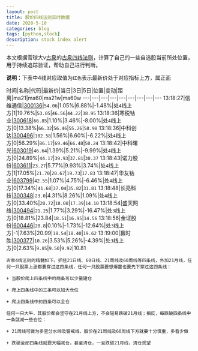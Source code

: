 ```yaml
---
layout: post
title: 股价四线法则实时数据
date: 2020-5-10
categories: blog
tags: [python,stock]
description: stock index alert
---
```



本文根据雪球大v[古泉](https://xueqiu.com/u/7148646888)的[古泉四线法则](https://xueqiu.com/7148646888/130498192)，计算了自己的一些自选股当前所处位置，用于持续追踪验证，帮助自己进行判断。

**说明**：下表中4线对应取值为`红色`表示最新价处于对应指标上方，属正面

时间|名称|代码|最新价|当日|3日|5日|位置|变动|距离|ma21|ma60|ma21w|ma60w
---|---|---|---|---|---|---|---|---
13:18:27|信维通信|[300136](https://xueqiu.com/S/SZ300136)|`54.06`|1.05%|6.88%|-1.48%|处`4`线上方|1|19.76%|`53.05`|`46.56`|`44.22`|`38.95`
13:18:36|寒锐钴业|[300618](https://xueqiu.com/S/SZ300618)|`66.85`|1.10%|3.46%|-8.00%|处`4`线上方|0|13.38%|`66.32`|`56.46`|`55.26`|`58.98`
13:18:36|中科创达|[300496](https://xueqiu.com/S/SZ300496)|`102.58`|1.56%|6.60%|-6.22%|处`4`线上方|0|56.29%|`86.17`|`69.46`|`66.48`|`50.24`
13:18:42|中科曙光|[603019](https://xueqiu.com/S/SH603019)|`46.64`|1.39%|5.21%|-9.99%|处`4`线上方|0|24.89%|`44.17`|`39.93`|`37.81`|`30.37`
13:18:43|诺力股份|[603611](https://xueqiu.com/S/SH603611)|`23.27`|5.77%|9.93%|3.74%|处`4`线上方|1|17.05%|`21.70`|`20.67`|`19.73`|`17.83`
13:18:47|华友钴业|[603799](https://xueqiu.com/S/SH603799)|`42.55`|1.07%|4.75%|-6.46%|处`4`线上方|0|17.34%|`41.68`|`37.04`|`35.82`|`31.81`
13:18:48|长亮科技|[300348](https://xueqiu.com/S/SZ300348)|`23.0`|4.31%|8.26%|1.09%|处`4`线上方|0|33.40%|`20.72`|`18.08`|`17.39`|`14.10`
13:18:54|盛天网络|[300494](https://xueqiu.com/S/SZ300494)|`21.25`|1.77%|3.29%|-16.47%|处`3`线上方|0|18.81%|23.84|`18.51`|`16.95`|`14.56`
13:18:56|金证股份|[600446](https://xueqiu.com/S/SH600446)|`20.8`|0.10%|-1.73%|-12.64%|处`3`线上方|-1|7.63%|20.99|`18.54`|`18.40`|`19.62`
13:19:00|赢时胜|[300377](https://xueqiu.com/S/SZ300377)|`10.26`|3.53%|5.26%|-4.39%|处`3`线上方|0|2.63%|`9.85`|`9.50`|`9.92`|10.81

```
古泉4线法则的精髓如下。抓住21日线、60日线、21周线及60周线等四条线，外加21月线，任何一只股票上涨都要穿过这四条线，任何一只股票要想爆雷也要先下穿过这四条线：

+ 当股价爬上四条线中的两条可以少量建仓

+ 爬上四条线中的三条可以加大仓位

+ 爬上四条线中的四条可以全仓

任何一只大牛，其股价都会坚守在21月线上方，不会轻易跌破21月线；相反，每跌破四条线中一条就减一些仓位：

+ 21周线可做为多空分水岭及警戒线，股价在21周线及60周线下方就要十分慎重，多看少做

+ 跌破全部四条线就要大幅减仓，甚至清仓，一旦跌破21月线，清仓观望
```